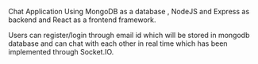 Chat Application Using MongoDB as a database , NodeJS and Express as backend and React as a frontend framework.

Users can register/login through email id which will be stored in mongodb database and can chat with each other in real time which has been implemented through Socket.IO.

